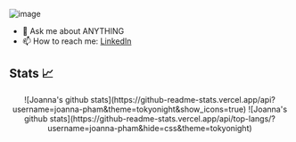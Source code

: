 ![image](banner.gif)

- 💬 Ask me about ANYTHING
- 📫 How to reach me: [LinkedIn](https://www.linkedin.com/in/joanna-pham/) 

## Stats :chart_with_upwards_trend:
<p align = "center">
![Joanna's github stats](https://github-readme-stats.vercel.app/api?username=joanna-pham&theme=tokyonight&show_icons=true)
![Joanna's github stats](https://github-readme-stats.vercel.app/api/top-langs/?username=joanna-pham&hide=css&theme=tokyonight)
  </p>

<!--
**joanna-pham/joanna-pham** is a ✨ _special_ ✨ repository because its `README.md` (this file) appears on your GitHub profile.

Here are some ideas to get you started:

- 🔭 I’m currently working on ...
- 🌱 I’m currently learning ...
- 👯 I’m looking to collaborate on ...
- 🤔 I’m looking for help with ...

- 😄 Pronouns: ...
- ⚡ Fun fact: ...
-->

